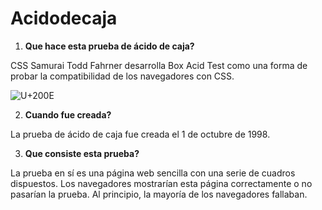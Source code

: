 # Acidodecaja

1. __Que hace esta prueba de ácido de caja?__

CSS Samurai Todd Fahrner desarrolla Box Acid Test como una forma de probar la compatibilidad de los navegadores con CSS. 

![U+200E](https://github.com/xavimartinezbou8/Acidodecaja/commit/7156b55eca1b33bdc3ddd99f94eed9d664318213  "imagen")

2. __Cuando fue creada?__

La prueba de ácido de caja fue creada el 1 de octubre de 1998. 

3. __Que consiste esta prueba?__

La prueba en sí es una página web sencilla con una serie de cuadros dispuestos. Los navegadores mostrarían esta página correctamente o no pasarían la prueba. Al principio, la mayoría de los navegadores fallaban.

